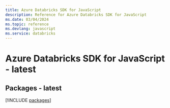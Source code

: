 ```yaml
---
title: Azure Databricks SDK for JavaScript
description: Reference for Azure Databricks SDK for JavaScript
ms.date: 03/04/2024
ms.topic: reference
ms.devlang: javascript
ms.service: databricks
---
```

# Azure Databricks SDK for JavaScript - latest
## Packages - latest
[!INCLUDE [packages](databricks-index.md)]